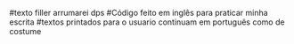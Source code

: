 #texto filler arrumarei dps
#Código feito em inglês para praticar minha escrita
#textos printados para o usuario continuam em português como de costume
